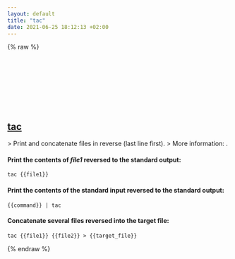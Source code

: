 ```yaml
---
layout: default
title: "tac"
date: 2021-06-25 18:12:13 +02:00
---
```

{% raw %}
<h2 id="tac">
  <a href="/en/common/tac.html">tac</a> <a href="#tac"><svg class="icon">
    <use href="/assets/images/unicode_sprite.svg#link" />
  </svg></a>
</h2>
> Print and concatenate files in reverse (last line first).
> More information: <https://www.gnu.org/software/coreutils/tac>.

#### Print the contents of *file1* reversed to the standard output:
```shell
tac {{file1}}
```
#### Print the contents of the standard input reversed to the standard output:
```shell
{{command}} | tac
```
#### Concatenate several files reversed into the target file:
```shell
tac {{file1}} {{file2}} > {{target_file}}
```
{% endraw %}